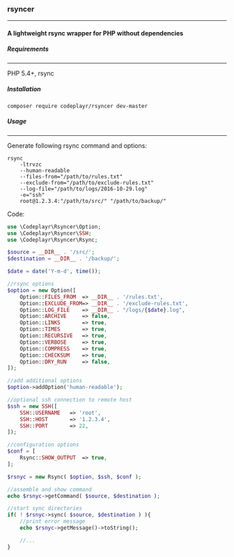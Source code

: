 ### rsyncer
------------------

#### A lightweight rsync wrapper for PHP without dependencies

##### Requirements
------------------
PHP 5.4+, rsync

##### Installation
	composer require codeplayr/rsyncer dev-master

##### Usage
------------------

Generate following rsync command and options:

```shell
rsync
	-ltrvzc
	--human-readable
	--files-from="/path/to/rules.txt"
	--exclude-from="/path/to/exclude-rules.txt"
	--log-file="/path/to/logs/2016-10-29.log"
	-e="ssh"
	root@1.2.3.4:"/path/to/src/" "/path/to/backup/"
```

Code:

```php
use \Codeplayr\Rsyncer\Option;
use \Codeplayr\Rsyncer\SSH;
use \Codeplayr\Rsyncer\Rsync;

$source = __DIR__ . '/src/';
$destination = __DIR__ . '/backup/';

$date = date('Y-m-d', time());

//rsync options
$option = new Option([
	Option::FILES_FROM	=> __DIR__ . '/rules.txt',
	Option::EXCLUDE_FROM=> __DIR__ . '/exclude-rules.txt',
	Option::LOG_FILE	=> __DIR__ . "/logs/{$date}.log",
	Option::ARCHIVE		=> false,
	Option::LINKS		=> true,
	Option::TIMES		=> true,
	Option::RECURSIVE	=> true,
	Option::VERBOSE		=> true,
	Option::COMPRESS	=> true,
	Option::CHECKSUM	=> true,
	Option::DRY_RUN		=> false,
]);

//add additional options
$option->addOption('human-readable');

//optional ssh connection to remote host
$ssh = new SSH([
	SSH::USERNAME	=> 'root',
	SSH::HOST		=> '1.2.3.4',
	SSH::PORT		=> 22,
]);

//configuration options
$conf = [
	Rsync::SHOW_OUTPUT	=> true,
];

$rsnyc = new Rsync( $option, $ssh, $conf );

//assemble and show command
echo $rsnyc->getCommand( $source, $destination );

//start sync directories
if( ! $rsnyc->sync( $source, $destination ) ){
	//print error message
	echo $rsnyc->getMessage()->toString();

	//...
}
```
